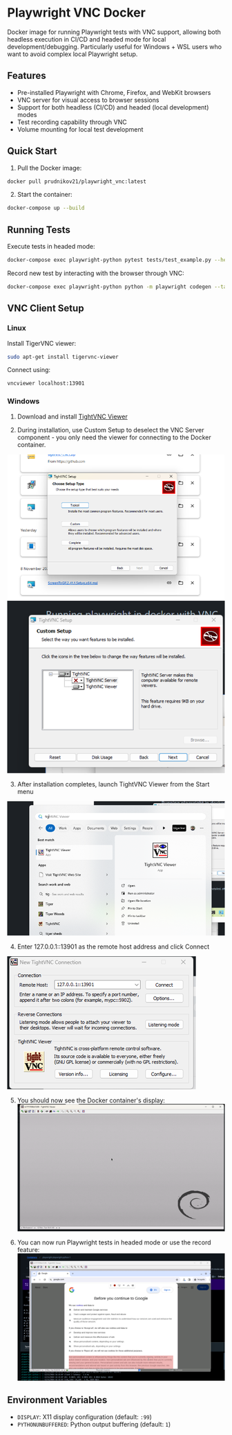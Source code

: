 # Playwright VNC Docker

Docker image for running Playwright tests with VNC support, allowing both headless execution in CI/CD and headed mode for local development/debugging. Particularly useful for Windows + WSL users who want to avoid complex local Playwright setup.

## Features

- Pre-installed Playwright with Chrome, Firefox, and WebKit browsers
- VNC server for visual access to browser sessions
- Support for both headless (CI/CD) and headed (local development) modes
- Test recording capability through VNC
- Volume mounting for local test development

## Quick Start

1. Pull the Docker image:
```bash
docker pull prudnikov21/playwright_vnc:latest
```

2. Start the container:
```bash
docker-compose up --build
```

## Running Tests

Execute tests in headed mode:
```bash
docker-compose exec playwright-python pytest tests/test_example.py --headed -v
```

Record new test by interacting with the browser through VNC:
```bash
docker-compose exec playwright-python python -m playwright codegen --target python -o tests/test_example.py
```

## VNC Client Setup

### Linux
Install TigerVNC viewer:
```bash
sudo apt-get install tigervnc-viewer
```
Connect using:
```bash
vncviewer localhost:13901
```

### Windows

1. Download and install [TightVNC Viewer](https://www.tightvnc.com/download.php)

2. During installation, use Custom Setup to deselect the VNC Server component - you only need the viewer for connecting to the Docker container.

![TightVNC Custom Setup](docs/images/tightvnc-custom-setup.png)
![TightVNC Remote Server Option](docs/images/remove-server-option.png)

3. After installation completes, launch TightVNC Viewer from the Start menu

![TightVNC Run Viewer](docs/images/run-viewer.png)

4. Enter 127.0.0.1::13901 as the remote host address and click Connect

![TightVNC Connect to host](docs/images/connect-to-host.png)

5. You should now see the Docker container's display:
![TightVNC Vnc Connect Screen](docs/images/vnc-home-screen.png)

6. You can now run Playwright tests in headed mode or use the record feature:
![TightVNC Using record mode](docs/images/using-record-mode.png)


## Environment Variables

- `DISPLAY`: X11 display configuration (default: `:99`)
- `PYTHONUNBUFFERED`: Python output buffering (default: `1`)
